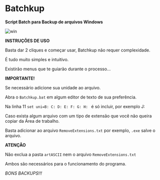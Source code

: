 # Batchkup
**Script Batch para Backup de arquivos Windows**

![win](https://github.com/Rodrigo-libc/Batchkup_v1.4/blob/main/artASCII/Batchkup.png?raw=true)

**INSTRUÇÕES DE USO**

Basta dar 2 cliques e começar usar, Batchkup não requer complexidade.

É tudo muito simples e intuitivo.

Existirão menus que te guiarão durante o processo...

**IMPORTANTE!**

Se necessário adicione sua unidade ao arquivo. 

Abra o `Batchkup.bat` em algum editor de texto de sua preferência.

Na linha 11 `set uni=B: C: D: E: F: G: H: ` é só incluir, por exemplo J:

Caso exista algum arquivo com um tipo de extensão que você não queira copiar da Área de trabalho.

Basta adicionar ao arquivo `RemoveExtensions.txt` por exemplo, `.exe` salve o arquivo. 


**ATENÇÂO**

Não exclua a pasta `artASCII` nem o arquivo `RemoveExtensions.txt`

Ambos são necessários para o funcionamento do programa.

*BONS BACKUPS!!!*






